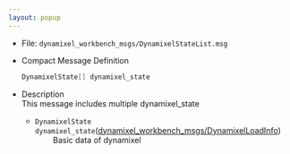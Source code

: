 ```yaml
---
layout: popup
---
```


- File: `dynamixel_workbench_msgs/DynamixelStateList.msg`

- Compact Message Definition
  ```c
  DynamixelState[] dynamixel_state
  ```

- Description  
This message includes multiple dynamixel_state

  - `DynamixelState dynamixel_state`([dynamixel_workbench_msgs/DynamixelLoadInfo])  
&emsp;&emsp; Basic data of dynamixel

[dynamixel_workbench_msgs/DynamixelLoadInfo]: /docs/en/popup/dynamixel_workbench_msgs_DynamixelLoadInfo/